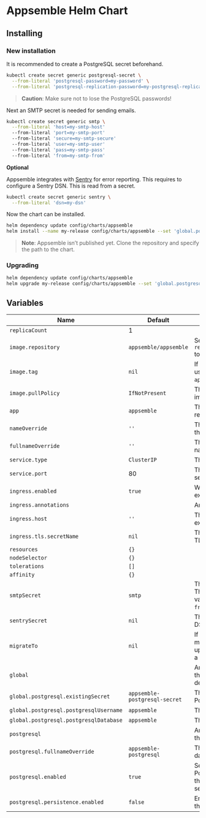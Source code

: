 # Appsemble Helm Chart

## Installing

### New installation

It is recommended to create a PostgreSQL secret beforehand.

```sh
kubectl create secret generic postgresql-secret \
  --from-literal 'postgresql-password=my-password' \
  --from-literal 'postgresql-replication-password=my-postgresql-replication-password'
```

> **Caution**: Make sure not to lose the PostgreSQL passwords!

Next an SMTP secret is needed for sending emails.

```sh
kubectl create secret generic smtp \
  --from-literal 'host=my-smtp-host'
  --from-literal 'port=my-smtp-port'
  --from-literal 'secure=my-smtp-secure'
  --from-literal 'user=my-smtp-user'
  --from-literal 'pass=my-smtp-pass'
  --from-literal 'from=my-smtp-from'
```

**Optional**

Appsemble integrates with [Sentry] for error reporting. This requires to configure a Sentry DSN.
This is read from a secret.

```sh
kubectl create secret generic sentry \
  --from-literal 'dsn=my-dsn'
```

Now the chart can be installed.

```sh
helm dependency update config/charts/appsemble
helm install --name my-release config/charts/appsemble --set 'global.postgresql.existingSecret=postgresql-secret'
```

> **Note**: Appsemble isn’t published yet. Clone the repository and specify the path to the chart.

### Upgrading

```sh
helm dependency update config/charts/appsemble
helm upgrade my-release config/charts/appsemble --set 'global.postgresql.existingSecret=postgresql-secret'
```

## Variables

| Name                                   | Default                       | Description                                                                                                                                                 |
| -------------------------------------- | ----------------------------- | ----------------------------------------------------------------------------------------------------------------------------------------------------------- |
| `replicaCount`                         | 1                             |                                                                                                                                                             |
| `image.repository`                     | `appsemble/appsemble`         | Set this to `registry.gitlab.io/appsemble/appsemble` to support prerelease versions.                                                                        |
| `image.tag`                            | `nil`                         | If specified, this Docker image tag will be used. Otherwise, it will use the chart’s `appVersion`.                                                          |
| `image.pullPolicy`                     | `IfNotPresent`                | This can be used to override the default image pull policy.                                                                                                 |
| `app`                                  | `appsemble`                   | The app annotation for Appsemble related resources.                                                                                                         |
| `nameOverride`                         | `''`                          | This can be used to override the name in the templates.                                                                                                     |
| `fullnameOverride`                     | `''`                          | This can be used to override the full name in the templates.                                                                                                |
| `service.type`                         | `ClusterIP`                   | The type of the Appsemble service.                                                                                                                          |
| `service.port`                         | 80                            | The HTTP port on which the Appsemble service will be exposed to the cluster.                                                                                |
| `ingress.enabled`                      | `true`                        | Whether or not the the service should be exposed through an ingress.                                                                                        |
| `ingress.annotations`                  |                               | Annotations for the Appsemble ingress.                                                                                                                      |
| `ingress.host`                         | `''`                          | The hosts name on which the ingress will expose the service.                                                                                                |
| `ingress.tls.secretName`               | `nil`                         | The secret name to use to configure TLS.                                                                                                                    |
| `resources`                            | `{}`                          |                                                                                                                                                             |
| `nodeSelector`                         | `{}`                          |                                                                                                                                                             |
| `tolerations`                          | `[]`                          |                                                                                                                                                             |
| `affinity`                             | `{}`                          |                                                                                                                                                             |
| `smtpSecret`                           | `smtp`                        | The secret to use for configuring SMTP. The secret should contain the following values: `host`, `port`, `secure`, `user`, `pass`, `from`.                   |
| `sentrySecret`                         | `nil`                         | The secret from which to read the [Sentry] DSN.                                                                                                             |
| `migrateTo`                            | `nil`                         | If specified, the database will be migrated to this specific version. To upgrade to the latest version, just specify a very high number. E.g. `999.999.999` |
| `global`                               |                               | Any `global` variables are shared between the Appsemble chart and its `postgresql` dependency chart.                                                        |
| `global.postgresql.existingSecret`     | `appsemble-postgresql-secret` | The secret from which to read the PostgreSQL password.                                                                                                      |
| `global.postgresql.postgresqlUsername` | `appsemble`                   | The name of the PostgreSQL user.                                                                                                                            |
| `global.postgresql.postgresqlDatabase` | `appsemble`                   | The name of the PostgreSQL user.                                                                                                                            |
| `postgresql`                           |                               | Any `postgresql` variables are passed into the `postgresql` dependency chart.                                                                               |
| `postgresql.fullnameOverride`          | `appsemble-postgresql`        | The name used for the PostgreSQL database.                                                                                                                  |
| `postgresql.enabled`                   | `true`                        | Set this to false explicitly to not include a PostgreSQL installation. This is useful if the database is managed by another service.                        |
| `postgresql.persistence.enabled`       | `false`                       | Enable to create a persistent volume for the data.                                                                                                          |

[sentry]: https://sentry.io
